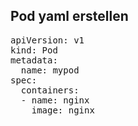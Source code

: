 ## Pod yaml erstellen
<pre class="file" data-filename="pod.yaml" data-target="replace">
apiVersion: v1
kind: Pod
metadata:
  name: mypod
spec:
  containers:
  - name: nginx
    image: nginx
</pre>   